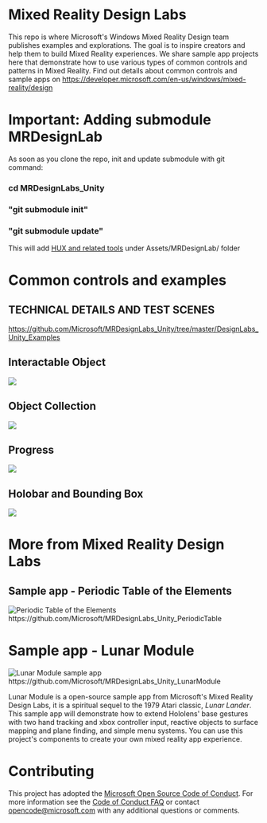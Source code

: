 # Mixed Reality Design Labs
This repo is where Microsoft's Windows Mixed Reality Design team publishes examples and explorations. The goal is to inspire creators and help them to build Mixed Reality experiences. We share sample app projects here that demonstrate how to use various types of common controls and patterns in Mixed Reality. Find out details about common controls and sample apps on https://developer.microsoft.com/en-us/windows/mixed-reality/design


# Important: Adding submodule MRDesignLab
As soon as you clone the repo, init and update submodule with git command:
### cd MRDesignLabs_Unity
### "git submodule init"
### "git submodule update"
This will add [HUX and related tools](https://github.com/Microsoft/MRDesignLabs_Unity_tools) under Assets/MRDesignLab/ folder


# Common controls and examples
## TECHNICAL DETAILS AND TEST SCENES ##
https://github.com/Microsoft/MRDesignLabs_Unity/tree/master/DesignLabs_Unity_Examples

## Interactable Object ##
<img src="https://github.com/Microsoft/MRDesignLabs_Unity/blob/master/External/ReadMeImages/InteractibleObject_Hero.jpg">

## Object Collection ##
<img src="https://github.com/Microsoft/MRDesignLabs_Unity/blob/master/External/ReadMeImages/ObjectCollection_Hero.jpg">

## Progress ##
<img src="https://github.com/Microsoft/MRDesignLabs_Unity/blob/master/External/ReadMeImages/Progress_Hero.jpg">

## Holobar and Bounding Box ##
<img src="https://github.com/Microsoft/MRDesignLabs_Unity/blob/master/External/ReadMeImages/HolobarAndBoundingBox_Hero.jpg">


# More from Mixed Reality Design Labs #
## Sample app - Periodic Table of the Elements ##
<img src="https://github.com/Microsoft/MRDesignLabs_Unity_PeriodicTable/blob/master/External/ReadMeImages/PeriodicTable_Hero.jpg" alt="Periodic Table of the Elements">
https://github.com/Microsoft/MRDesignLabs_Unity_PeriodicTable

# Sample app - Lunar Module
<img src="https://github.com/Microsoft/MRDesignLabs_Unity_LunarModule/blob/master/External/ReadMeImages/LM_hero.jpg" alt="Lunar Module sample app">
https://github.com/Microsoft/MRDesignLabs_Unity_LunarModule

Lunar Module is a open-source sample app from Microsoft's Mixed Reality Design Labs, it is a spiritual sequel to the 1979 Atari classic, *Lunar Lander*. This sample app will demonstrate how to extend Hololens' base gestures with two hand tracking and xbox controller input, reactive objects to surface mapping and plane finding, and simple menu systems. You can use this project's components to create your own mixed reality app experience. 


# Contributing

This project has adopted the [Microsoft Open Source Code of Conduct](https://opensource.microsoft.com/codeofconduct/). For more information see the [Code of Conduct FAQ](https://opensource.microsoft.com/codeofconduct/faq/) or contact [opencode@microsoft.com](mailto:opencode@microsoft.com) with any additional questions or comments.
